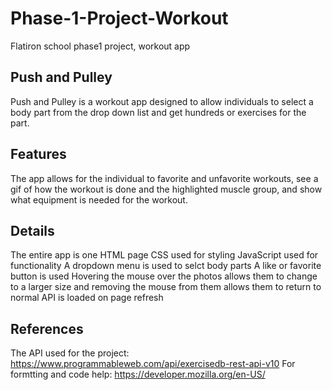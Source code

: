 # Phase-1-Project-Workout
Flatiron school phase1 project, workout app

## Push and Pulley

Push and Pulley is a workout app designed to allow individuals to select a body part from the drop down list and get hundreds or exercises for the part.

## Features 

The app allows for the individual to favorite and unfavorite workouts, see a gif of how the workout is done and the highlighted muscle group, and show what equipment is needed for the workout.

## Details

The entire app is one HTML page
CSS used for styling
JavaScript used for functionality 
A dropdown menu is used to selct body parts
A like or favorite button is used
Hovering the mouse over the photos allows them to change to a larger size and removing the mouse from them allows them to return to normal
API is loaded on page refresh


## References 
The API used for the project: https://www.programmableweb.com/api/exercisedb-rest-api-v10
For formtting and code help: https://developer.mozilla.org/en-US/
